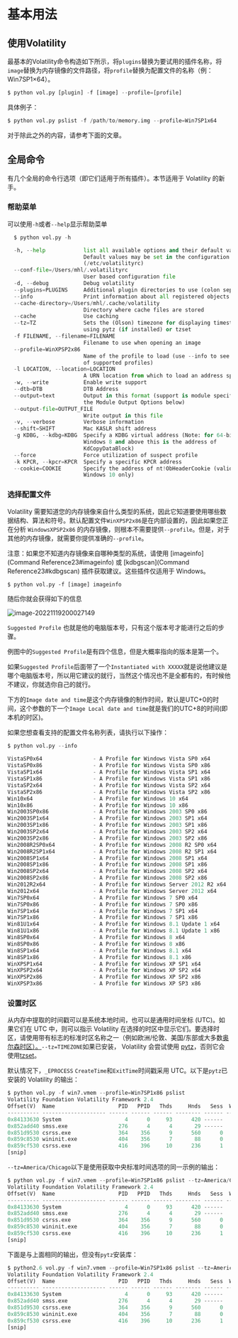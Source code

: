 # 基本用法

## 使用Volatility

最基本的Volatility命令构造如下所示，将`plugins`替换为要试用的插件名称，将`image`替换为内存镜像的文件路径，将`profile`替换为配置文件的名称（例：Win7SP1×64）。

```python
$ python vol.py [plugin] -f [image] --profile=[profile] 
```

具体例子：

```python
$ python vol.py pslist -f /path/to/memory.img --profile=Win7SP1x64
```

对于除此之外的内容，请参考下面的文章。

## 全局命令

有几个全局的命令行选项（即它们适用于所有插件）。本节适用于 Volatility 的新手。

### 帮助菜单

可以使用`-h`或者`--help`显示帮助菜单

```python
  $ python vol.py -h 

  -h, --help            list all available options and their default values.
                        Default values may be set in the configuration file
                        (/etc/volatilityrc)
  --conf-file=/Users/mhl/.volatilityrc
                        User based configuration file
  -d, --debug           Debug volatility
  --plugins=PLUGINS     Additional plugin directories to use (colon separated)
  --info                Print information about all registered objects
  --cache-directory=/Users/mhl/.cache/volatility
                        Directory where cache files are stored
  --cache               Use caching
  --tz=TZ               Sets the (Olson) timezone for displaying timestamps
                        using pytz (if installed) or tzset
  -f FILENAME, --filename=FILENAME
                        Filename to use when opening an image
  --profile=WinXPSP2x86
                        Name of the profile to load (use --info to see a list
                        of supported profiles)
  -l LOCATION, --location=LOCATION
                        A URN location from which to load an address space
  -w, --write           Enable write support
  --dtb=DTB             DTB Address
  --output=text         Output in this format (support is module specific, see
                        the Module Output Options below)
  --output-file=OUTPUT_FILE
                        Write output in this file
  -v, --verbose         Verbose information
  --shift=SHIFT         Mac KASLR shift address
  -g KDBG, --kdbg=KDBG  Specify a KDBG virtual address (Note: for 64-bit
                        Windows 8 and above this is the address of
                        KdCopyDataBlock)
  --force               Force utilization of suspect profile
  -k KPCR, --kpcr=KPCR  Specify a specific KPCR address
  --cookie=COOKIE       Specify the address of nt!ObHeaderCookie (valid for
                        Windows 10 only)
```

### 选择配置文件

Volatility 需要知道您的内存镜像来自什么类型的系统，因此它知道要使用哪些数据结构、算法和符号。默认配置文件`WinXPSP2x86`是在内部设置的，因此如果您正在分析 `WindowsXPSP2x86` 的内存镜像，则根本不需要提供`--profile`。但是，对于其他的内存镜像，就需要你提供准确的`--profile`。

注意：如果您不知道内存镜像来自哪种类型的系统，请使用 [imageinfo](Command Reference23#imageinfo) 或 [kdbgscan](Command Reference23#kdbgscan) 插件获取建议。这些插件仅适用于 Windows。

```
$ python vol.py -f [image] imageinfo
```

随后你就会获得如下的信息

![image-20221119200027149](https://didctf-blog-post.oss-cn-beijing.aliyuncs.com/post/image-20221119200027149.png)

`Suggested Profile` 也就是他的电脑版本号，只有这个版本号才能进行之后的步骤。

例图中的`Suggested Profile`是有四个信息，但是大概率指向的版本是第一个。

如果`Suggested Profile`后面带了一个`Instantiated with XXXXX`就是说他建议是哪个电脑版本号，所以用它建议的就行，当然这个情况也不是全都有的，有时候他不建议，你就选你自己的就行。

下方的`Image date and time`是这个内存镜像的制作时间，默认是UTC+0的时间，这个参数的下一个`Image Local date and time`就是我们的UTC+8的时间(即本机的时区)。

如果您想查看支持的配置文件名称列表，请执行以下操作：

```python
$ python vol.py --info
    
VistaSP0x64                - A Profile for Windows Vista SP0 x64
VistaSP0x86                - A Profile for Windows Vista SP0 x86
VistaSP1x64                - A Profile for Windows Vista SP1 x64
VistaSP1x86                - A Profile for Windows Vista SP1 x86
VistaSP2x64                - A Profile for Windows Vista SP2 x64
VistaSP2x86                - A Profile for Windows Vista SP2 x86
Win10x64                   - A Profile for Windows 10 x64
Win10x86                   - A Profile for Windows 10 x86
Win2003SP0x86              - A Profile for Windows 2003 SP0 x86
Win2003SP1x64              - A Profile for Windows 2003 SP1 x64
Win2003SP1x86              - A Profile for Windows 2003 SP1 x86
Win2003SP2x64              - A Profile for Windows 2003 SP2 x64
Win2003SP2x86              - A Profile for Windows 2003 SP2 x86
Win2008R2SP0x64            - A Profile for Windows 2008 R2 SP0 x64
Win2008R2SP1x64            - A Profile for Windows 2008 R2 SP1 x64
Win2008SP1x64              - A Profile for Windows 2008 SP1 x64
Win2008SP1x86              - A Profile for Windows 2008 SP1 x86
Win2008SP2x64              - A Profile for Windows 2008 SP2 x64
Win2008SP2x86              - A Profile for Windows 2008 SP2 x86
Win2012R2x64               - A Profile for Windows Server 2012 R2 x64
Win2012x64                 - A Profile for Windows Server 2012 x64
Win7SP0x64                 - A Profile for Windows 7 SP0 x64
Win7SP0x86                 - A Profile for Windows 7 SP0 x86
Win7SP1x64                 - A Profile for Windows 7 SP1 x64
Win7SP1x86                 - A Profile for Windows 7 SP1 x86
Win81U1x64                 - A Profile for Windows 8.1 Update 1 x64
Win81U1x86                 - A Profile for Windows 8.1 Update 1 x86
Win8SP0x64                 - A Profile for Windows 8 x64
Win8SP0x86                 - A Profile for Windows 8 x86
Win8SP1x64                 - A Profile for Windows 8.1 x64
Win8SP1x86                 - A Profile for Windows 8.1 x86
WinXPSP1x64                - A Profile for Windows XP SP1 x64
WinXPSP2x64                - A Profile for Windows XP SP2 x64
WinXPSP2x86                - A Profile for Windows XP SP2 x86
WinXPSP3x86                - A Profile for Windows XP SP3 x86
```

### 设置时区

从内存中提取的时间戳可以是系统本地时间，也可以是通用时间坐标 (UTC)。如果它们在 UTC 中，则可以指示 Volatility 在选择的时区中显示它们。要选择时区，请使用带有标志的标准时区名称之一（例如欧洲/伦敦、美国/东部或大多数[奥尔森时区）。](http://en.wikipedia.org/wiki/List_of_tz_database_time_zones)`--tz=TIMEZONE`如果已安装， Volatility 会尝试使用 [pytz](http://pytz.sourceforge.net/)，否则它会使用[tzset](http://docs.python.org/2/library/time.html#time.tzset)。

默认情况下，`_EPROCESS` `CreateTime`和`ExitTime`时间戳采用 UTC。以下是`pytz`已安装的 Volatility 的输出：

```python
$ python vol.py -f win7.vmem --profile=Win7SP1x86 pslist
Volatility Foundation Volatility Framework 2.4
Offset(V)  Name                    PID   PPID   Thds     Hnds   Sess  Wow64 Start                          Exit                          
---------- -------------------- ------ ------ ------ -------- ------ ------ ------------------------------ ------------------------------
0x84133630 System                    4      0     93      420 ------      0 2011-10-20 15:25:11 UTC+0000                                 
0x852add40 smss.exe                276      4      4       29 ------      0 2011-10-20 15:25:11 UTC+0000                                 
0x851d9530 csrss.exe               364    356      9      560      0      0 2011-10-20 15:25:15 UTC+0000                                 
0x859c8530 wininit.exe             404    356      7       88      0      0 2011-10-20 15:25:16 UTC+0000                                 
0x859cf530 csrss.exe               416    396     10      236      1      0 2011-10-20 15:25:16 UTC+0000
[snip]                      
```

`--tz=America/Chicago`以下是使用获取中央标准时间选项的同一示例的输出：

```python
$ python vol.py -f win7.vmem --profile=Win7SP1x86 pslist --tz=America/Chicago
Volatility Foundation Volatility Framework 2.4
Offset(V)  Name                    PID   PPID   Thds     Hnds   Sess  Wow64 Start                          Exit                          
---------- -------------------- ------ ------ ------ -------- ------ ------ ------------------------------ ------------------------------
0x84133630 System                    4      0     93      420 ------      0 2011-10-20 10:25:11 CDT-0500                                 
0x852add40 smss.exe                276      4      4       29 ------      0 2011-10-20 10:25:11 CDT-0500                                 
0x851d9530 csrss.exe               364    356      9      560      0      0 2011-10-20 10:25:15 CDT-0500                                 
0x859c8530 wininit.exe             404    356      7       88      0      0 2011-10-20 10:25:16 CDT-0500                                 
0x859cf530 csrss.exe               416    396     10      236      1      0 2011-10-20 10:25:16 CDT-0500  
[snip] 
```

下面是与上面相同的输出，但没有`pytz`安装库：

```python
$ python2.6 vol.py -f win7.vmem --profile=Win7SP1x86 pslist --tz=America/Chicago
Volatility Foundation Volatility Framework 2.4
Offset(V)  Name                    PID   PPID   Thds     Hnds   Sess  Wow64 Start                          Exit                          
---------- -------------------- ------ ------ ------ -------- ------ ------ ------------------------------ ------------------------------
0x84133630 System                    4      0     93      420 ------      0 2011-10-20 10:25:11 CDT                                      
0x852add40 smss.exe                276      4      4       29 ------      0 2011-10-20 10:25:11 CDT                                      
0x851d9530 csrss.exe               364    356      9      560      0      0 2011-10-20 10:25:15 CDT                                      
0x859c8530 wininit.exe             404    356      7       88      0      0 2011-10-20 10:25:16 CDT                                      
0x859cf530 csrss.exe               416    396     10      236      1      0 2011-10-20 10:25:16 CDT      
[snip]                                 
```

